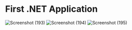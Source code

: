 # First .NET Application


![Screenshot (193)](https://github.com/IT21182914/Food-Menu-Web-Application_Using-ASP.NET-Core/assets/99383107/a11374df-79f7-48b8-b031-9f2a7a3169c3)
![Screenshot (194)](https://github.com/IT21182914/Food-Menu-Web-Application_Using-ASP.NET-Core/assets/99383107/37fa7a81-a9e9-44ae-b4cf-49f7b147cdbc)
![Screenshot (195)](https://github.com/IT21182914/Food-Menu-Web-Application_Using-ASP.NET-Core/assets/99383107/5e9c6c40-7dba-45f5-b713-6aee0799b085)
